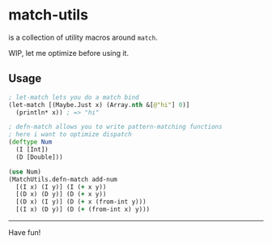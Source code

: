 # match-utils

is a collection of utility macros around `match`.

WIP, let me optimize before using it.

## Usage

```clojure
; let-match lets you do a match bind
(let-match [(Maybe.Just x) (Array.nth &[@"hi"] 0)]
  (println* x)) ; => "hi"

; defn-match allows you to write pattern-matching functions
; here i want to optimize dispatch
(deftype Num
  (I [Int])
  (D [Double]))

(use Num)
(MatchUtils.defn-match add-num
  [(I x) (I y)] (I (+ x y))
  [(D x) (D y)] (D (+ x y))
  [(D x) (I y)] (D (+ x (from-int y)))
  [(I x) (D y)] (D (+ (from-int x) y)))
```

<hr/>

Have fun!
